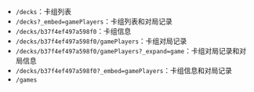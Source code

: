 - `/decks`：卡组列表
- `/decks?_embed=gamePlayers`：卡组列表和对局记录
- `/decks/b37f4ef497a598f0`：卡组信息
- `/decks/b37f4ef497a598f0/gamePlayers`：卡组对局记录
- `/decks/b37f4ef497a598f0/gamePlayers?_expand=game`：卡组对局记录和对局信息
- `/decks/b37f4ef497a598f0?_embed=gamePlayers`：卡组信息和对局记录
- `/games`